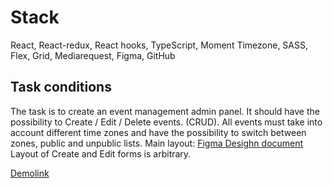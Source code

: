 # Stack

  React, React-redux, React hooks, TypeScript,
  Moment Timezone, SASS, Flex, Grid, Mediarequest, Figma, GitHub

## Task conditions

The task is to create an event management admin panel. It should have the possibility to  Create / Edit / Delete events. (CRUD). All events must take into account different time zones and have the possibility to switch between zones, public and unpublic lists.
Main layout: [Figma Desighn document](https://www.figma.com/file/OZM6PVY9k2U1AYoozpbHyi/Frontend-Code-Challenge?node-id=0%3A1)
Layout of Create and Edit forms is arbitrary.

[Demolink](https://serhii-naumenko.github.io/react_event_manager)
